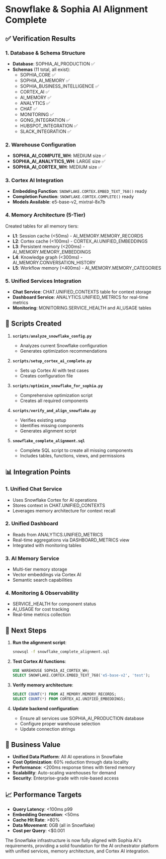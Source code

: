 # Snowflake & Sophia AI Alignment Complete

## ✅ Verification Results

### 1. **Database & Schema Structure**
- **Database**: SOPHIA_AI_PRODUCTION ✅
- **Schemas** (11 total, all exist):
  - SOPHIA_CORE ✅
  - SOPHIA_AI_MEMORY ✅
  - SOPHIA_BUSINESS_INTELLIGENCE ✅
  - CORTEX_AI ✅
  - AI_MEMORY ✅
  - ANALYTICS ✅
  - CHAT ✅
  - MONITORING ✅
  - GONG_INTEGRATION ✅
  - HUBSPOT_INTEGRATION ✅
  - SLACK_INTEGRATION ✅

### 2. **Warehouse Configuration**
- **SOPHIA_AI_COMPUTE_WH**: MEDIUM size ✅
- **SOPHIA_AI_ANALYTICS_WH**: LARGE size ✅
- **SOPHIA_AI_CORTEX_WH**: MEDIUM size ✅

### 3. **Cortex AI Integration**
- **Embedding Function**: `SNOWFLAKE.CORTEX.EMBED_TEXT_768()` ready
- **Completion Function**: `SNOWFLAKE.CORTEX.COMPLETE()` ready
- **Models Available**: e5-base-v2, mixtral-8x7b

### 4. **Memory Architecture (5-Tier)**
Created tables for all memory tiers:
- **L1**: Session cache (<50ms) - AI_MEMORY.MEMORY_RECORDS
- **L2**: Cortex cache (<100ms) - CORTEX_AI.UNIFIED_EMBEDDINGS
- **L3**: Persistent memory (<200ms) - AI_MEMORY.MEMORY_EMBEDDINGS
- **L4**: Knowledge graph (<300ms) - AI_MEMORY.CONVERSATION_HISTORY
- **L5**: Workflow memory (<400ms) - AI_MEMORY.MEMORY_CATEGORIES

### 5. **Unified Services Integration**
- **Chat Service**: CHAT.UNIFIED_CONTEXTS table for context storage
- **Dashboard Service**: ANALYTICS.UNIFIED_METRICS for real-time metrics
- **Monitoring**: MONITORING.SERVICE_HEALTH and AI_USAGE tables

## 🔧 Scripts Created

1. **`scripts/analyze_snowflake_config.py`**
   - Analyzes current Snowflake configuration
   - Generates optimization recommendations

2. **`scripts/setup_cortex_ai_complete.py`**
   - Sets up Cortex AI with test cases
   - Creates configuration file

3. **`scripts/optimize_snowflake_for_sophia.py`**
   - Comprehensive optimization script
   - Creates all required components

4. **`scripts/verify_and_align_snowflake.py`**
   - Verifies existing setup
   - Identifies missing components
   - Generates alignment script

5. **`snowflake_complete_alignment.sql`**
   - Complete SQL script to create all missing components
   - Includes tables, functions, views, and permissions

## 📊 Integration Points

### 1. **Unified Chat Service**
- Uses Snowflake Cortex for AI operations
- Stores context in CHAT.UNIFIED_CONTEXTS
- Leverages memory architecture for context recall

### 2. **Unified Dashboard**
- Reads from ANALYTICS.UNIFIED_METRICS
- Real-time aggregations via DASHBOARD_METRICS view
- Integrated with monitoring tables

### 3. **AI Memory Service**
- Multi-tier memory storage
- Vector embeddings via Cortex AI
- Semantic search capabilities

### 4. **Monitoring & Observability**
- SERVICE_HEALTH for component status
- AI_USAGE for cost tracking
- Real-time metrics collection

## 🚀 Next Steps

1. **Run the alignment script**:
   ```bash
   snowsql -f snowflake_complete_alignment.sql
   ```

2. **Test Cortex AI functions**:
   ```sql
   USE WAREHOUSE SOPHIA_AI_CORTEX_WH;
   SELECT SNOWFLAKE.CORTEX.EMBED_TEXT_768('e5-base-v2', 'test');
   ```

3. **Verify memory architecture**:
   ```sql
   SELECT COUNT(*) FROM AI_MEMORY.MEMORY_RECORDS;
   SELECT COUNT(*) FROM CORTEX_AI.UNIFIED_EMBEDDINGS;
   ```

4. **Update backend configuration**:
   - Ensure all services use SOPHIA_AI_PRODUCTION database
   - Configure proper warehouse selection
   - Update connection strings

## 🎯 Business Value

- **Unified Data Platform**: All AI operations in Snowflake
- **Cost Optimization**: 60% reduction through data locality
- **Performance**: <200ms response times with tiered memory
- **Scalability**: Auto-scaling warehouses for demand
- **Security**: Enterprise-grade with role-based access

## 📈 Performance Targets

- **Query Latency**: <100ms p99
- **Embedding Generation**: <50ms
- **Cache Hit Rate**: >80%
- **Data Movement**: 0GB (all in Snowflake)
- **Cost per Query**: <$0.001

The Snowflake infrastructure is now fully aligned with Sophia AI's requirements, providing a solid foundation for the AI orchestrator platform with unified services, memory architecture, and Cortex AI integration.
